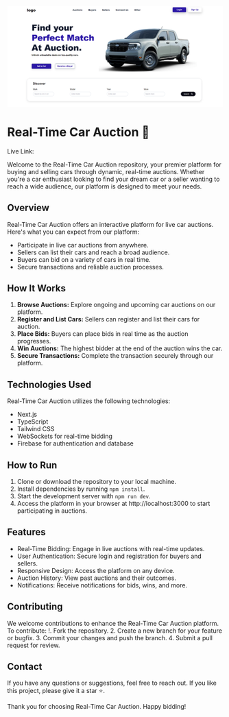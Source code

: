 ![website](public/website.png)

# Real-Time Car Auction 🚗

Live Link:

Welcome to the Real-Time Car Auction repository, your premier platform for buying and selling cars through dynamic, real-time auctions. Whether you're a car enthusiast looking to find your dream car or a seller wanting to reach a wide audience, our platform is designed to meet your needs.

## Overview

Real-Time Car Auction offers an interactive platform for live car auctions. Here's what you can expect from our platform:

- Participate in live car auctions from anywhere.
- Sellers can list their cars and reach a broad audience.
- Buyers can bid on a variety of cars in real time.
- Secure transactions and reliable auction processes.

## How It Works

1. **Browse Auctions:** Explore ongoing and upcoming car auctions on our platform.
2. **Register and List Cars:** Sellers can register and list their cars for auction.
3. **Place Bids:** Buyers can place bids in real time as the auction progresses.
4. **Win Auctions:** The highest bidder at the end of the auction wins the car.
5. **Secure Transactions:** Complete the transaction securely through our platform.

## Technologies Used

Real-Time Car Auction utilizes the following technologies:

- Next.js
- TypeScript
- Tailwind CSS
- WebSockets for real-time bidding
- Firebase for authentication and database

## How to Run

1. Clone or download the repository to your local machine.
2. Install dependencies by running `npm install`.
3. Start the development server with `npm run dev`.
4. Access the platform in your browser at http://localhost:3000 to start participating in auctions.

## Features

- Real-Time Bidding: Engage in live auctions with real-time updates.
- User Authentication: Secure login and registration for buyers and sellers.
- Responsive Design: Access the platform on any device.
- Auction History: View past auctions and their outcomes.
- Notifications: Receive notifications for bids, wins, and more.

## Contributing

We welcome contributions to enhance the Real-Time Car Auction platform. To contribute:
!. Fork the repository. 2. Create a new branch for your feature or bugfix. 3. Commit your changes and push the branch. 4. Submit a pull request for review.

## Contact

If you have any questions or suggestions, feel free to reach out. If you like this project, please give it a star ⭐.

Thank you for choosing Real-Time Car Auction. Happy bidding!
